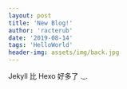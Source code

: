 ```yaml
---
layout: post
title: 'New Blog!'
author: 'racterub'
date: '2019-08-14'
tags: 'HelloWorld'
header-img: assets/img/back.jpg
---
```


Jekyll 比 Hexo 好多了 ._.
